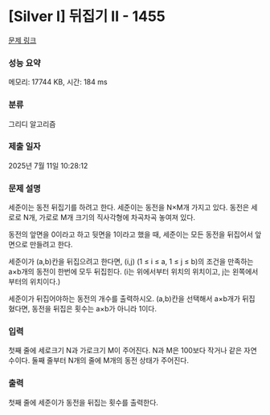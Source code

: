 # [Silver I] 뒤집기 II - 1455 

[문제 링크](https://www.acmicpc.net/problem/1455) 

### 성능 요약

메모리: 17744 KB, 시간: 184 ms

### 분류

그리디 알고리즘

### 제출 일자

2025년 7월 11일 10:28:12

### 문제 설명

<p>세준이는 동전 뒤집기를 하려고 한다. 세준이는 동전을 N×M개 가지고 있다. 동전은 세로로 N개, 가로로 M개 크기의 직사각형에 차곡차곡 놓여져 있다.</p>

<p>동전의 앞면을 0이라고 하고 뒷면을 1이라고 했을 때, 세준이는 모든 동전을 뒤집어서 앞면으로 만들려고 한다.</p>

<p>세준이가 (a,b)칸을 뒤집으려고 한다면, (i,j) (1 ≤ i ≤ a, 1 ≤ j ≤ b)의 조건을 만족하는 a×b개의 동전이 한번에 모두 뒤집힌다. (i는 위에서부터 위치의 위치이고, j는 왼쪽에서 부터의 위치이다.)</p>

<p>세준이가 뒤집어야하는 동전의 개수를 출력하시오. (a,b)칸을 선택해서 a×b개가 뒤집혔다면, 동전을 뒤집은 횟수는 a×b가 아니라 1이다.</p>

### 입력 

 <p>첫째 줄에 세로크기 N과 가로크기 M이 주어진다. N과 M은 100보다 작거나 같은 자연수이다. 둘째 줄부터 N개의 줄에 M개의 동전 상태가 주어진다.</p>

### 출력 

 <p>첫째 줄에 세준이가 동전을 뒤집는 횟수를 출력한다.</p>

